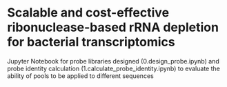 # Scalable and cost-effective ribonuclease-based rRNA depletion for bacterial transcriptomics
Jupyter Notebook for probe libraries designed (0.design_probe.ipynb) and probe identity calculation (1.calculate_probe_identity.ipynb) to evaluate the ability of pools to be applied to different sequences
